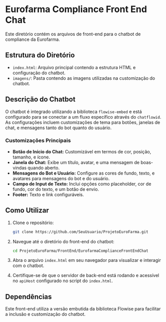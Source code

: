 # Eurofarma Compliance Front End Chat

Este diretório contém os arquivos de front-end para o chatbot de compliance da Eurofarma.

## Estrutura do Diretório

- `index.html`: Arquivo principal contendo a estrutura HTML e configuração do chatbot.
- `imagens/`: Pasta contendo as imagens utilizadas na customização do chatbot.

## Descrição do Chatbot

O chatbot é integrado utilizando a biblioteca `flowise-embed` e está configurado para se conectar a um fluxo específico através do `chatflowid`. As configurações incluem customizações de tema para botões, janelas de chat, e mensagens tanto do bot quanto do usuário.

### Customizações Principais

- **Botão de Início do Chat:** Customizável em termos de cor, posição, tamanho, e ícone.
- **Janela do Chat:** Exibe um título, avatar, e uma mensagem de boas-vindas quando aberto.
- **Mensagens do Bot e Usuário:** Configure as cores de fundo, texto, e avatares para mensagens do bot e do usuário.
- **Campo de Input de Texto:** Inclui opções como placeholder, cor de fundo, cor do texto, e um botão de envio.
- **Footer:** Texto e link configuráveis.

## Como Utilizar

1. Clone o repositório:
    ```sh
    git clone https://github.com/SeuUsuario/ProjetoEuroFarma.git
    ```

2. Navegue até o diretório do front-end do chatbot:
    ```sh
    cd ProjetoEuroFarma/FrontEnd/EurofarmaComplianceFrontEndChat
    ```

3. Abra o arquivo `index.html` em seu navegador para visualizar e interagir com o chatbot.

4. Certifique-se de que o servidor de back-end está rodando e acessível no `apiHost` configurado no script do `index.html`.

## Dependências

Este front-end utiliza a versão embutida da biblioteca Flowise para facilitar a inclusão e customização do chatbot.
